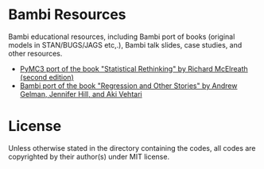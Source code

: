# Bambi Resources
Bambi educational resources, including Bambi port of books (original models in STAN/BUGS/JAGS etc,.), Bambi talk slides, case studies, and other resources.

-  [PyMC3 port of the book "Statistical Rethinking" by Richard McElreath (second edition)](https://github.com/bambinos/resources/tree/master/Rethinking)
-  [Bambi port of the book "Regression and Other Stories" by Andrew Gelman, Jennifer Hill, and Aki Vehtari](https://github.com/bambinos/Bambi_resources/tree/master/ROS)


# License
Unless otherwise stated in the directory containing the codes, all codes are copyrighted by their author(s) under MIT license.


